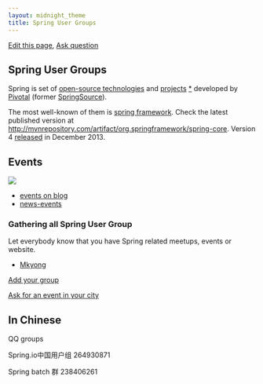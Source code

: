 ```yaml
---
layout: midnight_theme
title: Spring User Groups
---
```


[Edit this page](https://github.com/spring-ug/spring-ug.github.io/edit/master/index.md),
[Ask question](https://github.com/spring-ug/spring-ug.github.io/issues)

## Spring User Groups

Spring is set of [open-source technologies](http://www.gopivotal.com/oss)
 and [projects](http://spring.io/projects) [*](https://github.com/spring-projects/)
 developed by [Pivotal](http://www.gopivotal.com/) (former [SpringSource](http://en.wikipedia.org/wiki/SpringSource)).

The most well-known of them is [spring framework](https://github.com/spring-projects/spring-framework).
Check the latest published version at <http://mvnrepository.com/artifact/org.springframework/spring-core>.
Version 4 [released](http://spring.io/blog/2013/12/12/announcing-spring-framework-4-0-ga-release) in December 2013.

## Events

<a href="http://coderetreat-china.github.io"><img src="http://coderetreat-china.github.io/images/logo/cnlogo.png"/></a>

- [events on blog](http://blog.gopivotal.com/tag/events)
- [news-events](http://www.gopivotal.com/news-events)



<!--

### Pivotal  CLOUD PLATFORM  ROADSHOW  Nov-Dev 2014

<http://www.pivotal.io/platform-as-a-service/cloud-platform-roadshow>

### China Nov-Dev 2014

#### 北京

会议时间	2014年12月5日 星期五
找讲师 <http://springioug.com/beijing/>

#### 上海

会议时间	2014年11月13日 星期四
会议地点	上海金茂君悦酒店
[报名](http://connect.pivotal.io/APJ_Event_CN_Shanghai-Paas-User-Summit_Registration.html?ref=http://springioug.com/)

#### 深圳

会议时间	2014年11月14日 星期五
会议地点	深圳金茂JW万豪酒店
[报名](http://connect.pivotal.io/APJ_Event_CN_Shenzhen-Paas-User-Summit_Registration.html?ref=http://springioug.com/)
-->

<!--
[![](http://spring-ug.github.io/beijing/img/events/TianAnMen-600x78-Beijing-Spring-UG-event-2014-04-12.jpg)](http://springioug.com/beijing/)
-->

### Gathering all Spring User Group

Let everybody know that you have Spring related meetups, events  or website.

- [Mkyong](http://www.mkyong.com/tutorials/spring-tutorials/)

[Add your group](https://github.com/spring-ug/spring-ug.github.io/edit/master/index.md)

[Ask for an event in your city](https://github.com/spring-ug/spring-ug.github.io/issues/)

<!--
Next event will be on Aug 23th, Saturday 2:00 PM, in ThoughtWorks Office
-->

## In Chinese

QQ groups

Spring.io中国用户组 264930871

Spring batch 群 238406261

